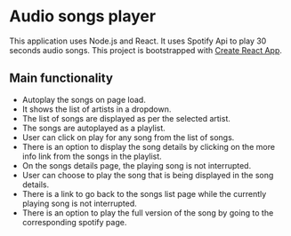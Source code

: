 # Audio songs player

This application uses Node.js and React. It uses Spotify Api to play 30 seconds audio songs.
This project is bootstrapped with [Create React App](https://github.com/facebookincubator/create-react-app).

## Main functionality

- Autoplay the songs on page load.
- It shows the list of artists in a dropdown.
- The list of songs are displayed as per the selected artist.
- The songs are autoplayed as a playlist.
- User can click on play for any song from the list of songs.
- There is an option to display the song details by clicking on the more info link from the songs in the playlist.
- On the songs details page, the playing song is not interrupted.
- User can choose to play the song that is being displayed in the song details.
- There is a link to go back to the songs list page while the currently playing song is not interrupted.
- There is an option to play the full version of the song by going to the corresponding spotify page.